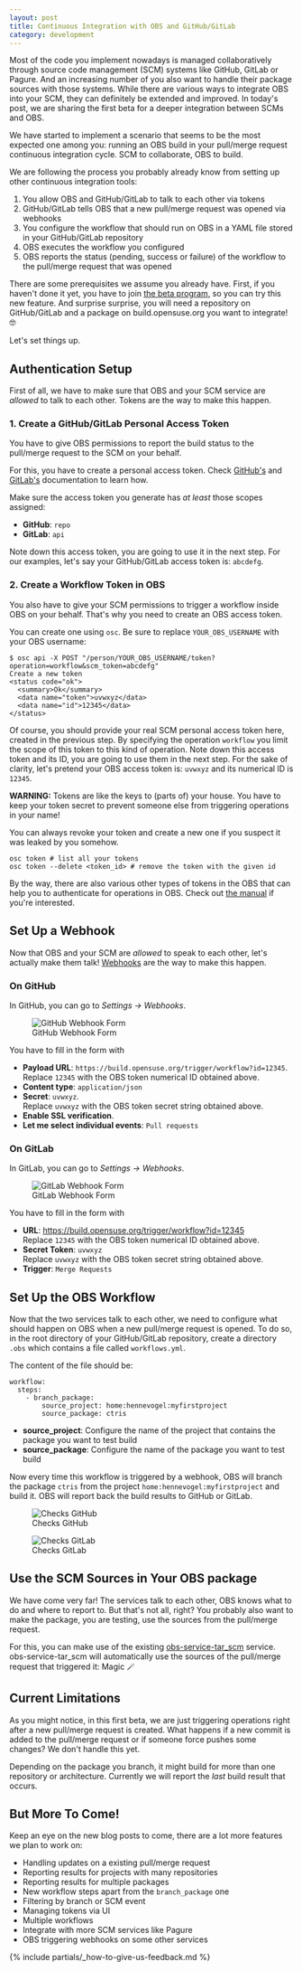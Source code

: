 ```yaml
---
layout: post
title: Continuous Integration with OBS and GitHub/GitLab
category: development
---
```


Most of the code you implement nowadays is managed collaboratively through source code management (SCM) systems
like GitHub, GitLab or Pagure. And an increasing number of you also want to handle their package sources with those systems.
While there are various ways to integrate OBS into your SCM, they can definitely be extended and improved.
In today's post, we are sharing the first beta for a deeper integration between SCMs and OBS. 

We have started to implement a scenario that seems to be the most expected one among you:
running an OBS build in your pull/merge request continuous integration cycle. SCM to collaborate, OBS to build.

We are following the process you probably already know from setting up other continuous integration tools:

1. You allow OBS and GitHub/GitLab to talk to each other via tokens
1. GitHub/GitLab tells OBS that a new pull/merge request was opened via webhooks
1. You configure the workflow that should run on OBS in a YAML file stored in your GitHub/GitLab repository
1. OBS executes the workflow you configured
1. OBS reports the status (pending, success or failure) of the workflow to the pull/merge request that was opened

There are some prerequisites we assume you already have. First, if you haven't done it yet,
you have to join [the beta program](https://openbuildservice.org/2018/10/04/the-beta-program/), so you can try this new feature.
And surprise surprise, you will need a repository on GitHub/GitLab and a package on build.opensuse.org you want to integrate! 🤓

Let's set things up.

## Authentication Setup

First of all, we have to make sure that OBS and your SCM service are *allowed* to talk to each other. Tokens are the
way to make this happen.

### 1. Create a GitHub/GitLab Personal Access Token

You have to give OBS permissions to report the build status to the pull/merge request to the SCM on your behalf.

For this, you have to create a personal access token. Check [GitHub's](https://docs.github.com/en/github/authenticating-to-github/creating-a-personal-access-token) and [GitLab's](https://docs.gitlab.com/ee/user/profile/personal_access_tokens.html#creating-a-personal-access-token) documentation to learn how.

Make sure the access token you generate has *at least* those scopes assigned:

- **GitHub**: `repo`
- **GitLab**: `api`

Note down this access token, you are going to use it in the next step. For our examples, let's say your GitHub/GitLab access token is: `abcdefg`.

### 2. Create a Workflow Token in OBS

You also have to give your SCM permissions to trigger a workflow inside OBS on your behalf.
That's why you need to create an OBS access token.

You can create one using `osc`. Be sure to replace `YOUR_OBS_USERNAME` with your OBS username:

```
$ osc api -X POST "/person/YOUR_OBS_USERNAME/token?operation=workflow&scm_token=abcdefg"
Create a new token
<status code="ok">
  <summary>Ok</summary>
  <data name="token">uvwxyz</data>
  <data name="id">12345</data>
</status>
```

Of course, you should provide your real SCM personal access token here, created in the previous step.
By specifying the operation `workflow` you limit the scope of this token to this kind of operation.
Note down this access token and its ID, you are going to use them in the next step. For the sake of
clarity, let's pretend your OBS access token is: `uvwxyz` and its numerical ID is `12345`.

**WARNING:** Tokens are like the keys to (parts of) your house. You have to keep your token secret
to prevent someone else from triggering operations in your name!

You can always revoke your token and create a new one if you suspect it was leaked by you somehow.

```
osc token # list all your tokens
osc token --delete <token_id> # remove the token with the given id
```

By the way, there are also various other types of tokens in the OBS that can help you to authenticate for
operations in OBS. Check out [the manual](https://openbuildservice.org/help/manuals/obs-user-guide/cha.obs.authorization.token.html#id-1.5.10.16.4) if you're interested.

## Set Up a Webhook

Now that OBS and your SCM are *allowed* to speak to each other, let's actually make them talk! [Webhooks](https://www.getvero.com/resources/webhooks/) are the way to make this happen.

### On GitHub

In GitHub, you can go to *Settings -> Webhooks*.

<figure>
  <img src="/images/posts/sprint_95_github_webhook_form.png" alt="GitHub Webhook Form" />
  <figcaption>GitHub Webhook Form</figcaption>
</figure>

You have to fill in the form with
- **Payload URL**: `https://build.opensuse.org/trigger/workflow?id=12345`.
  <br /> Replace `12345` with the OBS token numerical ID obtained above.
- **Content type**: `application/json`
- **Secret**: `uvwxyz`.
  <br /> Replace `uvwxyz` with the OBS token secret string obtained above.
- **Enable SSL verification**.
- **Let me select individual events**: `Pull requests`

### On GitLab

In GitLab, you can go to *Settings -> Webhooks*.

<figure>
  <img src="/images/posts/sprint_95_gitlab_webhook_form.png" alt="GitLab Webhook Form" />
  <figcaption>GitLab Webhook Form</figcaption>
</figure>

You have to fill in the form with
- **URL**: https://build.opensuse.org/trigger/workflow?id=12345
  <br /> Replace `12345` with the OBS token numerical ID obtained above.
- **Secret Token**: `uvwxyz`
  <br /> Replace `uvwxyz` with the OBS token secret string obtained above.
- **Trigger**: `Merge Requests`

## Set Up the OBS Workflow

Now that the two services talk to each other, we need to configure what should happen on OBS when a new
pull/merge request is opened. To do so, in the root directory of your GitHub/GitLab repository, create a directory
`.obs` which contains a file called `workflows.yml`.

The content of the file should be:

```
workflow:
  steps:
    - branch_package:
        source_project: home:hennevogel:myfirstproject
        source_package: ctris
```

- **source_project**: Configure the name of the project that contains the package you want to test build
- **source_package**: Configure the name of the package you want to test build

Now every time this workflow is triggered by a webhook, OBS will branch the package `ctris` from
the project `home:hennevogel:myfirstproject` and build it. OBS will report back the build results to GitHub or GitLab.

<figure>
  <img src="/images/posts/sprint_95_checks_github.png" alt="Checks GitHub" />
  <figcaption>Checks GitHub</figcaption>
</figure>

<figure>
  <img src="/images/posts/sprint_95_checks_gitlab.png" alt="Checks GitLab" />
  <figcaption>Checks GitLab</figcaption>
</figure>

## Use the SCM Sources in Your OBS package

We have come very far! The services talk to each other, OBS knows what to do and where to report to.
But that's not all, right? You probably also want to make the package, you are testing, use the sources from the pull/merge request.

For this, you can make use of the existing [obs-service-tar_scm](https://github.com/openSUSE/obs-service-tar_scm#user-documentation) service.
obs-service-tar_scm will automatically use the sources of the pull/merge request that triggered it: Magic 🪄

## Current Limitations

As you might notice, in this first beta, we are just triggering operations right after a new pull/merge request is
created. What happens if a new commit is added to the pull/merge request or if someone force pushes some changes?
We don't handle this yet.

Depending on the package you branch, it might build for more than one repository or architecture. Currently
we will report the *last* build result that occurs.

## But More To Come!

Keep an eye on the new blog posts to come, there are a lot more features we plan to work on:

- Handling updates on a existing pull/merge request
- Reporting results for projects with many repositories
- Reporting results for multiple packages
- New workflow steps apart from the `branch_package` one
- Filtering by branch or SCM event
- Managing tokens via UI
- Multiple workflows
- Integrate with more SCM services like Pagure
- OBS triggering webhooks on some other services 

{% include partials/_how-to-give-us-feedback.md %}
